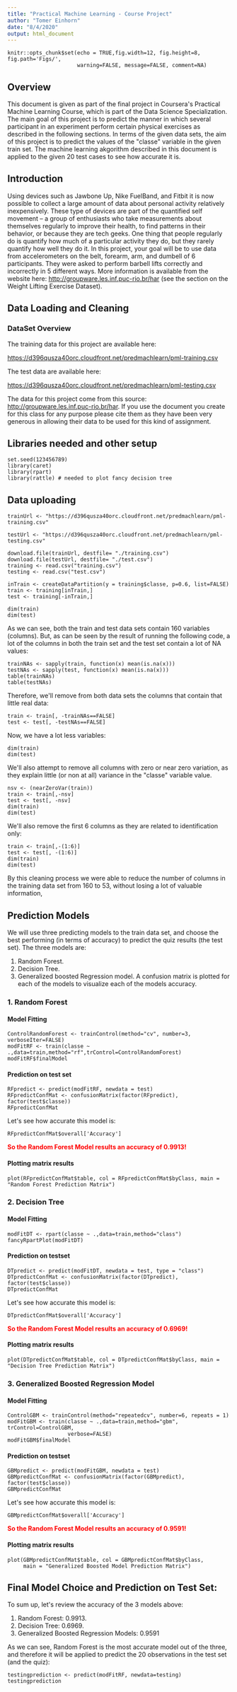 ```yaml
---
title: "Practical Machine Learning - Course Project"
author: "Tomer Einhorn"
date: "8/4/2020"
output: html_document
---
```


```{r setup, include=FALSE}
knitr::opts_chunk$set(echo = TRUE,fig.width=12, fig.height=8, fig.path='Figs/',
                      warning=FALSE, message=FALSE, comment=NA)
```

## Overview

This document is given as part of the final project in Coursera's Practical Machine Learning Course, which is part of the Data Science Specialization. 
The main goal of this project is to predict the manner in which several participant in an experiment perform certain physical exercises as described in the following sections. In terms of the given data sets, the aim of this project is to predict the values of the "classe" variable in the given train set. The machine learning akgorithm described in this document is applied to the given 20 test cases to see how accurate it is. 

## Introduction

Using devices such as Jawbone Up, Nike FuelBand, and Fitbit it is now possible to collect a large amount of data about personal activity relatively inexpensively. These type of devices are part of the quantified self movement – a group of enthusiasts who take measurements about themselves regularly to improve their health, to find patterns in their behavior, or because they are tech geeks. One thing that people regularly do is quantify how much of a particular activity they do, but they rarely quantify how well they do it. In this project, your goal will be to use data from accelerometers on the belt, forearm, arm, and dumbell of 6 participants. They were asked to perform barbell lifts correctly and incorrectly in 5 different ways. More information is available from the website here: http://groupware.les.inf.puc-rio.br/har (see the section on the Weight Lifting Exercise Dataset).

## Data Loading and Cleaning

### DataSet Overview

The training data for this project are available here:

https://d396qusza40orc.cloudfront.net/predmachlearn/pml-training.csv

The test data are available here:

https://d396qusza40orc.cloudfront.net/predmachlearn/pml-testing.csv

The data for this project come from this source: http://groupware.les.inf.puc-rio.br/har. If you use the document you create for this class for any purpose please cite them as they have been very generous in allowing their data to be used for this kind of assignment.

## Libraries needed and other setup

```{r}
set.seed(123456789)
library(caret) 
library(rpart)
library(rattle) # needed to plot fancy decision tree
```


## Data uploading


```{r}
trainUrl <- "https://d396qusza40orc.cloudfront.net/predmachlearn/pml-training.csv"

testUrl <- "https://d396qusza40orc.cloudfront.net/predmachlearn/pml-testing.csv"

download.file(trainUrl, destfile= "./training.csv")
download.file(testUrl, destfile= "./test.csv")
training <- read.csv("training.csv")
testing <- read.csv("test.csv")

inTrain <- createDataPartition(y = training$classe, p=0.6, list=FALSE)
train <- training[inTrain,]
test <- training[-inTrain,]

dim(train)
dim(test)

```

As we can see, both the train and test data sets contain 160 variables (columns). 
But, as can be seen by the result of running the following code, a lot of the columns in both the train set and the test set contain a lot of NA values:

```{r}
trainNAs <- sapply(train, function(x) mean(is.na(x)))
testNAs <- sapply(test, function(x) mean(is.na(x)))
table(trainNAs)
table(testNAs)

```

Therefore, we'll remove from both data sets the columns that contain that little real data:

```{r}
train <- train[, -trainNAs==FALSE]
test <- test[, -testNAs==FALSE]

```

Now, we have a lot less variables:

```{r}
dim(train)
dim(test)

```

We'll also attempt to remove all columns with zero or near zero variation, as they explain little (or non at all) variance in the "classe" variable value.

```{r}
nsv <- (nearZeroVar(train))
train <- train[,-nsv]
test <- test[, -nsv]
dim(train)
dim(test)

```

We'll also remove the first 6 columns as they are related to identification only:

```{r}
train <- train[,-(1:6)]
test <- test[, -(1:6)]
dim(train)
dim(test)

```

By this cleaning process we were able to reduce the number of columns in the training data set from 160 to 53, without losing a lot of valuable information, 

## Prediction Models

We will use three predicting models to the train data set, and choose the best performing (in terms of accuracy) to predict the quiz results (the test set).
The three models are:
1. Random Forest.
2. Decision Tree.
3. Generalized boosted Regression model.
A confusion matrix is plotted for each of the models to visualize each of the models accuracy.

### 1. Random Forest

#### Model Fitting

```{r}
ControlRandomForest <- trainControl(method="cv", number=3, verboseIter=FALSE)
modFitRF <- train(classe ~ .,data=train,method="rf",trControl=ControlRandomForest)
modFitRF$finalModel

```

#### Prediction on test set 

```{r}
RFpredict <- predict(modFitRF, newdata = test)
RFpredictConfMat <- confusionMatrix(factor(RFpredict), factor(test$classe))
RFpredictConfMat
```

Let's see how accurate this model is:

```{r}
RFpredictConfMat$overall['Accuracy']
```
<span style="color: red;"><b> So the Random Forest Model results an accuracy of 0.9913!</b> </span>

#### Plotting matrix results
```{r}
plot(RFpredictConfMat$table, col = RFpredictConfMat$byClass, main = "Random Forest Prediction Matrix")

```

### 2. Decision Tree

#### Model Fitting

```{r}
modFitDT <- rpart(classe ~ .,data=train,method="class")
fancyRpartPlot(modFitDT)
```

#### Prediction on testset 

```{r}
DTpredict <- predict(modFitDT, newdata = test, type = "class")
DTpredictConfMat <- confusionMatrix(factor(DTpredict), factor(test$classe))
DTpredictConfMat

```

Let's see how accurate this model is:

```{r}
DTpredictConfMat$overall['Accuracy']
```
<span style="color: red;"><b> So the Random Forest Model results an accuracy of 0.6969!</b> </span>

#### Plotting matrix results

```{r}
plot(DTpredictConfMat$table, col = DTpredictConfMat$byClass, main = "Decision Tree Prediction Matrix")

```

### 3. Generalized Boosted Regression Model 

#### Model Fitting

```{r}
ControlGBM <- trainControl(method="repeatedcv", number=6, repeats = 1)
modFitGBM <- train(classe ~ .,data=train,method="gbm", trControl=ControlGBM,
                   verbose=FALSE)
modFitGBM$finalModel

```

#### Prediction on testset 

```{r}
GBMpredict <- predict(modFitGBM, newdata = test)
GBMpredictConfMat <- confusionMatrix(factor(GBMpredict), factor(test$classe))
GBMpredictConfMat

```

Let's see how accurate this model is:

```{r}
GBMpredictConfMat$overall['Accuracy']
```
<span style="color: red;"><b> So the Random Forest Model results an accuracy of 0.9591!</b> </span>

#### Plotting matrix results

```{r}
plot(GBMpredictConfMat$table, col = GBMpredictConfMat$byClass, 
     main = "Generalized Boosted Model Prediction Matrix")

```

## Final Model Choice and Prediction on Test Set:

To sum up, let's review the accuracy of the 3 models above:

1. Random Forest: 0.9913.
2. Decision Tree: 0.6969.
3. Generalized Boosted Regression Models: 0.9591

As we can see, Random Forest is the most accurate model out of the three, and therefore it will be applied to predict the 20 observations in the test set (and the quiz):

```{r}
testingprediction <- predict(modFitRF, newdata=testing)
testingprediction
```
